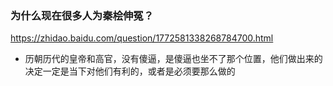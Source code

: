 ### 为什么现在很多人为秦桧伸冤？
https://zhidao.baidu.com/question/1772581338268784700.html
- 历朝历代的皇帝和高官，没有傻逼，是傻逼也坐不了那个位置，他们做出来的决定一定是当下对他们有利的，或者是必须要那么做的
